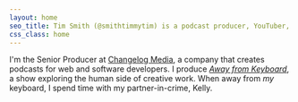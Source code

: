 ```yaml
---
layout: home
seo_title: Tim Smith (@smithtimmytim) is a podcast producer, YouTuber, and photographer
css_class: home
---
```


I'm the Senior Producer at [Changelog Media](https://changelog.com/), a company that creates podcasts for web and software developers. I produce *[Away from Keyboard](https://changelog.com/afk)*, a show exploring the human side of creative work. When away from *my* keyboard, I spend time with my partner-in-crime, Kelly.
